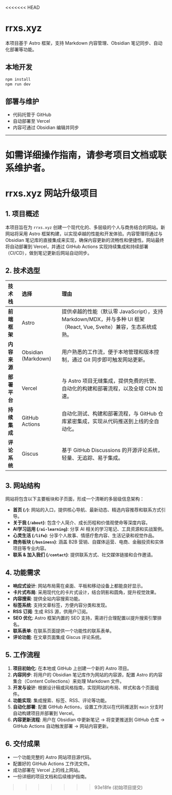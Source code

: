 <<<<<<< HEAD
# rrxs.xyz

本项目基于 Astro 框架，支持 Markdown 内容管理、Obsidian 笔记同步、自动化部署等功能。

## 本地开发

```sh
npm install
npm run dev
```

## 部署与维护

- 代码托管于 GitHub
- 自动部署至 Vercel
- 内容可通过 Obsidian 编辑并同步

---

如需详细操作指南，请参考项目文档或联系维护者。
=======
# rrxs.xyz 网站升级项目

## 1. 项目概述

本项目旨在为 `rrxs.xyz` 创建一个现代化的、多层级的个人与商务结合的网站。新网站将采用 Astro 框架构建，以实现卓越的性能和开发体验。内容管理将通过与 Obsidian 笔记库的直接集成来实现，确保内容更新的流畅性和便捷性。网站最终将自动部署到 Vercel，并通过 GitHub Actions 实现持续集成和持续部署（CI/CD），做到笔记更新后网站自动同步。

## 2. 技术选型

| 技术栈 | 选择 | 理由 |
| :--- | :--- | :--- |
| **前端框架** | Astro | 提供卓越的性能（默认零 JavaScript），支持 Markdown/MDX，并与多种 UI 框架（React, Vue, Svelte）兼容，生态系统成熟。 |
| **内容来源** | Obsidian (Markdown) | 用户熟悉的工作流，便于本地管理和版本控制，通过 Git 同步即可触发网站更新。 |
| **部署平台** | Vercel | 与 Astro 项目无缝集成，提供免费的托管、自动化的构建和部署流程，以及全球 CDN 加速。 |
| **持续集成** | GitHub Actions | 自动化测试、构建和部署流程，与 GitHub 仓库紧密集成，实现从代码推送到上线的全自动化。 |
| **评论系统** | Giscus | 基于 GitHub Discussions 的开源评论系统，轻量、无追踪、易于集成。 |

## 3. 网站结构

网站将包含以下主要板块和子页面，形成一个清晰的多层级信息架构：

- **首页 (`/`)**: 网站的入口，提供核心导航、最新动态、精选内容推荐和联系方式引导。
- **关于我 (`/about`)**: 包含个人简介、成长历程和价值观使命等深度内容。
- **AI学习运用 (`/ai-learning`)**: 分享 AI 相关的学习笔记、工具资源和实战案例。
- **心灵生活 (`/life`)**: 分享个人故事、情感疗愈内容、生活记录和视觉作品。
- **商务板块 (`/business`)**: 涵盖 B2B 营销、自媒体运营、电商、金融投资和实体项目等专业内容。
- **联系 & 加入我们 (`/contact`)**: 提供联系方式、社交媒体链接和合作邀请。

## 4. 功能需求

- **响应式设计**: 网站布局需在桌面、平板和移动设备上都能良好显示。
- **卡片式布局**: 采用现代化的卡片式设计，结合阴影和圆角，提升视觉效果。
- **内容搜索**: 提供全站内容搜索功能。
- **标签系统**: 支持文章标签，方便内容分类和发现。
- **RSS 订阅**: 生成 RSS 源，供用户订阅。
- **SEO 优化**: Astro 框架内置的 SEO 支持，需进行合理配置以提升搜索引擎排名。
- **联系表单**: 在联系页面提供一个功能性的联系表单。
- **评论功能**: 在文章页面集成 Giscus 评论系统。

## 5. 工作流程

1.  **项目初始化**: 在本地或 GitHub 上创建一个新的 Astro 项目。
2.  **内容同步**: 将用户的 Obsidian 笔记库作为网站的内容源，配置 Astro 的内容集合（Content Collections）来处理 Markdown 文件。
3.  **开发与设计**: 根据设计稿或风格指南，实现网站的布局、样式和各个页面组件。
4.  **功能实现**: 集成搜索、标签、RSS、评论等功能。
5.  **自动化部署**: 配置 GitHub Actions，设置工作流以在代码推送到 `main` 分支时自动构建项目并部署到 Vercel。
6.  **内容更新流程**: 用户在 Obsidian 中更新笔记 → 将变更推送到 GitHub 仓库 → GitHub Actions 自动触发部署 → 网站内容更新。

## 6. 交付成果

- 一个功能完整的 Astro 网站项目源代码。
- 配置好的 GitHub Actions 工作流文件。
- 成功部署在 Vercel 上的线上网站。
- 一份详细的项目文档和后续维护指南。

>>>>>>> 93e18fe (初始项目提交)
